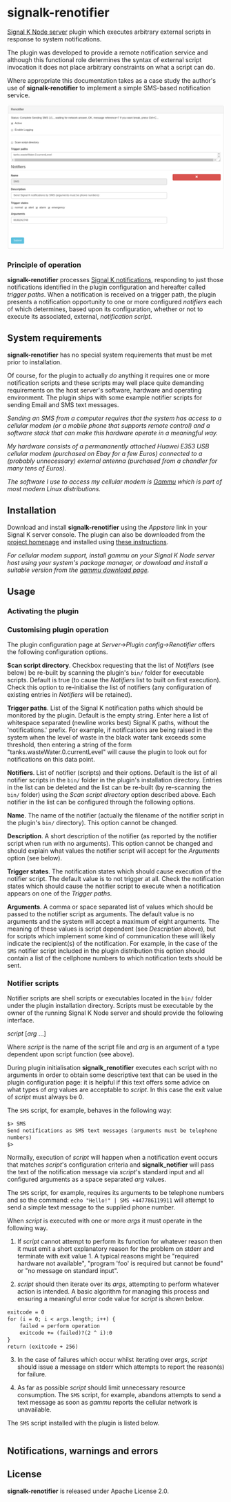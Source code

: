 # signalk-renotifier

[Signal K Node server](https://github.com/SignalK/signalk-server-node)
plugin which executes arbitrary external scripts in response to system
notifications.

The plugin was developed to provide a remote notification service and although
this functional role determines the syntax of external script invocation it
does not place arbitrary constraints on what a script can do.

Where appropriate this documentation takes as a case study the author's use of
__signalk-renotifier__ to implement a simple SMS-based notification service.

![Plugin configuration screen](readme/screenshot.png)
 
### Principle of operation

__signalk-renotifier__ processes
[Signal K notifications](http://signalk.org/specification/1.0.0/doc/notifications.html),
responding to just those notifications identified in the plugin configuration
and hereafter called _trigger paths_.
When a notification is received on a trigger path, the plugin presents a
notification opportunity to one or more configured _notifiers_ each of which
determines, based upon its configuration, whether or not to execute its
associated, external, _notification script_.
 
## System requirements

__signalk-renotifier__ has no special system requirements that must be met
prior to installation.

Of course, for the plugin to actually _do_ anything it requires one or more
notification scripts and these scripts may well place quite demanding
requirements on the host server's software, hardware and operating environment.
The plugin ships with some example notifier scripts for sending Email and
SMS text messages.

_Sending an SMS from a computer requires that the system has access to a
cellular modem (or a mobile phone that supports remote control) and a software
stack that can make this hardware operate in a meaningful way._

_My hardware consists of a permananently attached Huawei E353 USB cellular
modem (purchased on Ebay for a few Euros) connected to a (probably unnecessary)
external antenna (purchased from a chandler for many tens of Euros)._

_The software I use to access my cellular modem is
[Gammu](https://wammu.eu/gammu/)
which is part of most modern Linux distributions._

## Installation

Download and install __signalk-renotifier__ using the _Appstore_ link
in your Signal K server console.
The plugin can also be downloaded from the 
[project homepage](https://github.com/preeve9534/signalk-renotifier)
and installed using
[these instructions](https://github.com/SignalK/signalk-server-node/blob/master/SERVERPLUGINS.md).

_For cellular modem support, install _gammu_ on your Signal K Node server
host using your system's package manager, or download and install a suitable
version from the
[gammu download page](https://wammu.eu/download/gammu/)._

## Usage

### Activating the plugin

### Customising plugin operation

The plugin configuration page at _Server->Plugin config->Renotifier_ offers
the following configuration options.

__Scan script directory__.
Checkbox requesting that the list of _Notifiers_ (see below) be re-built by
scanning the plugin's `bin/` folder for executable scripts.
Default is true (to cause the _Notifiers_ list to built on first execution).
Check this option to re-initialise the list of notifiers (any configuration of
existing entries in _Notifiers_ will be retained).

__Trigger paths__.
List of the Signal K notification paths which should be monitored by the plugin.
Default is the empty string.
Enter here a list of whitespace separated (newline works best) Signal K paths,
without the 'notifications.' prefix.
For example, if notifications are being raised in the system when the level of
waste in the black water tank exceeds some threshold, then entering a string
of the form "tanks.wasteWater.0.currentLevel" will cause the plugin to look
out for notifications on this data point.
 
__Notifiers__.
List of notifier (scripts) and their options.
Default is the list of all notifier scripts in the `bin/` folder in the
plugin's installation directory.
Entries in the list can be deleted and the list can be re-built (by re-scanning
the `bin/` folder) using the _Scan script directory_ option described above.
Each notifier in the list can be configured through the following options.

__Name__.
The name of the notifier (actually the filename of the notifier script in the
plugin's `bin/` directory).
This option cannot be changed.

__Description__.
A short description of the notifier (as reported by the notifier script when
run with no arguments).
This option cannot be changed and should explain what values the notifier
script will accept for the _Arguments_ option (see below).

__Trigger states__.
The notification states which should cause execution of the notifier script.
The default value is to not trigger at all.
Check the notification states which should cause the notifier script to
execute when a notification appears on one of the _Trigger paths_.

__Arguments__.
A comma or space separated list of values which should be passed to the notifier
script as arguments.
The default value is no arguments and the system will accept a maximum of
eight arguments.
The meaning of these values is script dependent (see _Description_ above),
but for scripts which implement some kind of communication these will likely
indicate the recipient(s) of the notification.
For example, in the case of the `SMS` notifier script included in the plugin
distribution this option should contain a list of the cellphone numbers
to which notification texts should be sent.

### Notifier scripts

Notifier scripts are shell scripts or executables located in the `bin/`
folder under the plugin installation directory.
Scripts must be executable by the owner of the running Signal K Node server and
should provide the following interface.

_script_ [_arg_ ...]

Where _script_ is the name of the script file and _arg_ is an argument of a type
dependent upon script function (see above).

During plugin initialisation __signalk_renotifier__ executes each script with
no arguments in order to obtain some descriptive text that can be used in the plugin
configuration page: it is helpful if this text offers some advice on what types of
_arg_ values are acceptable to _script_.
In this case the exit value of _script_ must always be 0.

The `SMS` script, for example, behaves in the following way:
```
$> SMS
Send notifications as SMS text messages (arguments must be telephone numbers)
$>
```
Normally, execution of _script_ will happen when a notification event occurs
that matches _script_'s configuration criteria and __signalk_notifier__ will pass
the text of the notification message via _script_'s standard input and all
configured arguments as a space separated _arg_ values.

The `SMS` script, for example, requires its arguments to be telephone numbers and
so the command:
``
echo "Hello!" | SMS +447786119911
``
will attempt to send a simple text message to the supplied phone number.

When _script_ is executed with one or more _args_ it must operate in the
following way.

1. If _script_ cannot attempt to perform its function for whatever reason
then it must emit a short explanatory reason for the problem on stderr and
terminate with exit value 1.
A typical reasons might be "required hardware not available", "program 'foo'
is required but cannot be found" or "no message on standard input".

2. _script_ should then iterate over its _args_, attempting to perform whatever
action is intended.
A basic algorithm for managing this process and ensuring a meaningful error
code value for _script_ is shown below.
```
exitcode = 0
for (i = 0; i < args.length; i++) {
	failed = perform operation
	exitcode += (failed)?(2 ^ i):0
}
return (exitcode + 256)
```

3. In the case of failures which occur whilst iterating over _args_, _script_ should
issue a message on stderr which attempts to report the reason(s) for failure. 

4. As far as possible _script_ should limit unnecessary resource consumption.
The `SMS` script, for example, abandons attempts to send a text message as soon as
_gammu_ reports the cellular network is unavailable.

The `SMS` script installed with the plugin is listed below.

```
```

## Notifications, warnings and errors

## License

__signalk-renotifier__ is released under Apache License 2.0.
